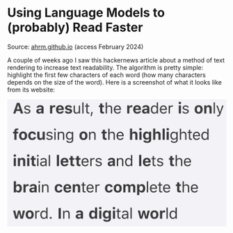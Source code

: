 # Using Language Models to (probably) Read Faster

Source: [ahrm.github.io](https://ahrm.github.io/jekyll/update/2022/04/14/using-languge-models-to-read-faster.html) (access February 2024)

A couple of weeks ago I saw this hackernews article about a method of text rendering to increase text readability. The algorithm is pretty simple: highlight the first few characters of each word (how many characters depends on the size of the word).
Here is a screenshot of what it looks like from its website:

![image](read_faster.png)
